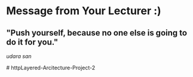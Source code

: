 # Message from Your Lecturer :)
## "Push yourself, because no one else is going to do it for you." 
_udara san_

#   h t t p L a y e r e d - A r c i t e c t u r e - P r o j e c t - 2  
 